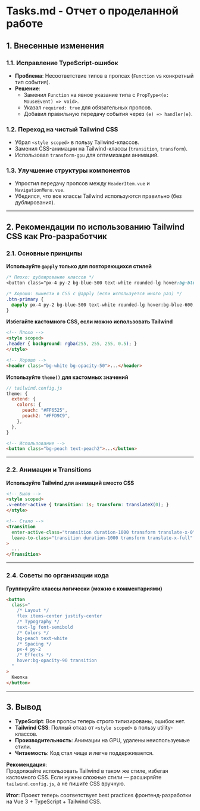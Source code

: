 # **Tasks.md - Отчет о проделанной работе**

## **1. Внесенные изменения**  

### **1.1. Исправление TypeScript-ошибок**  
- **Проблема**: Несоответствие типов в пропсах (`Function` vs конкретный тип события).  
- **Решение**:  
  - Заменил `Function` на явное указание типа с `PropType<(e: MouseEvent) => void>`.  
  - Указал `required: true` для обязательных пропсов.  
  - Добавил правильную передачу события через `(e) => handler(e)`.  

### **1.2. Переход на чистый Tailwind CSS**  
- Убрал `<style scoped>` в пользу Tailwind-классов.  
- Заменил CSS-анимации на Tailwind-классы (`transition`, `transform`).  
- Использовал `transform-gpu` для оптимизации анимаций.  

### **1.3. Улучшение структуры компонентов**  
- Упростил передачу пропсов между `HeaderItem.vue` и `NavigationMenu.vue`.  
- Убедился, что все классы Tailwind используются правильно (без дублирования).  

---

## **2. Рекомендации по использованию Tailwind CSS как Pro-разработчик**  

### **2.1. Основные принципы**  
**Используйте `@apply` только для повторяющихся стилей**  
```css
/* Плохо: дублирование классов */
<button class="px-4 py-2 bg-blue-500 text-white rounded-lg hover:bg-blue-600">Кнопка</button>

/* Хорошо: вынести в CSS с @apply (если используется много раз) */
.btn-primary {
  @apply px-4 py-2 bg-blue-500 text-white rounded-lg hover:bg-blue-600;
}
```

**Избегайте кастомного CSS, если можно использовать Tailwind**  
```html
<!-- Плохо -->
<style scoped>
.header { background: rgba(255, 255, 255, 0.5); }
</style>

<!-- Хорошо -->
<header class="bg-white bg-opacity-50">...</header>
```

 **Используйте `theme()` для кастомных значений**  
```js
// tailwind.config.js
theme: {
  extend: {
    colors: {
      peach: "#FF6525",
      peach2: "#FFD9C9",
    },
  },
}
```
```html
<!-- Использование -->
<button class="bg-peach text-peach2">...</button>
```

---

### **2.2. Анимации и Transitions**  
 **Используйте Tailwind для анимаций вместо CSS**  
```html
<!-- Было -->
<style scoped>
.v-enter-active { transition: 1s; transform: translateX(0); }
</style>

<!-- Стало -->
<Transition
  enter-active-class="transition duration-1000 transform translate-x-0"
  leave-to-class="transition duration-1000 transform translate-x-full"
>
  ...
</Transition>
```

---


### **2.4. Советы по организации кода**  
**Группируйте классы логически (можно с комментариями)**  
```html
<button
  class="
    /* Layout */
    flex items-center justify-center
    /* Typography */
    text-lg font-semibold
    /* Colors */
    bg-peach text-white
    /* Spacing */
    px-4 py-2
    /* Effects */
    hover:bg-opacity-90 transition
  "
>
  Кнопка
</button>
```

---

## **3. Вывод**  
- **TypeScript**: Все пропсы теперь строго типизированы, ошибок нет.  
- **Tailwind CSS**: Полный отказ от `<style scoped>` в пользу utility-классов.  
- **Производительность**: Анимации на GPU, удалены неиспользуемые стили.  
- **Читаемость**: Код стал чище и легче поддерживается.  

**Рекомендация**:  
Продолжайте использовать Tailwind в таком же стиле, избегая кастомного CSS. Если нужны сложные стили — расширяйте `tailwind.config.js`, а не пишите CSS вручную.  

 **Итог**: Проект теперь соответствует best practices фронтенд-разработки на Vue 3 + TypeScript + Tailwind CSS.